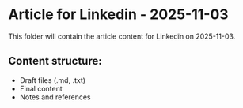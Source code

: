# Article for Linkedin - 2025-11-03

This folder will contain the article content for Linkedin on 2025-11-03.

## Content structure:
- Draft files (.md, .txt)
- Final content
- Notes and references
